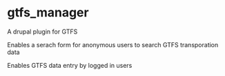 gtfs_manager
============

A drupal plugin for GTFS

Enables a serach form for anonymous users to search GTFS transporation data

Enables GTFS data entry by logged in users
